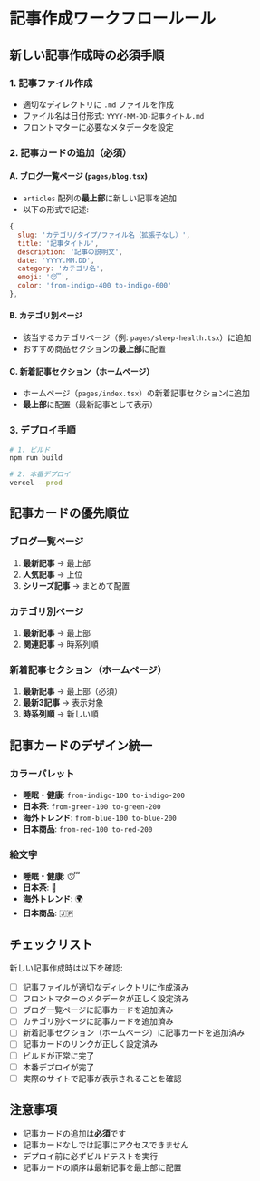 # 記事作成ワークフロールール

## 新しい記事作成時の必須手順

### 1. 記事ファイル作成
- 適切なディレクトリに `.md` ファイルを作成
- ファイル名は日付形式: `YYYY-MM-DD-記事タイトル.md`
- フロントマターに必要なメタデータを設定

### 2. 記事カードの追加（必須）

#### A. ブログ一覧ページ (`pages/blog.tsx`)
- `articles` 配列の**最上部**に新しい記事を追加
- 以下の形式で記述:

```javascript
{
  slug: 'カテゴリ/タイプ/ファイル名（拡張子なし）',
  title: '記事タイトル',
  description: '記事の説明文',
  date: 'YYYY.MM.DD',
  category: 'カテゴリ名',
  emoji: '😴',
  color: 'from-indigo-400 to-indigo-600'
},
```

#### B. カテゴリ別ページ
- 該当するカテゴリページ（例: `pages/sleep-health.tsx`）に追加
- おすすめ商品セクションの**最上部**に配置

#### C. 新着記事セクション（ホームページ）
- ホームページ（`pages/index.tsx`）の新着記事セクションに追加
- **最上部**に配置（最新記事として表示）

### 3. デプロイ手順
```bash
# 1. ビルド
npm run build

# 2. 本番デプロイ
vercel --prod
```

## 記事カードの優先順位

### ブログ一覧ページ
1. **最新記事** → 最上部
2. **人気記事** → 上位
3. **シリーズ記事** → まとめて配置

### カテゴリ別ページ
1. **最新記事** → 最上部
2. **関連記事** → 時系列順

### 新着記事セクション（ホームページ）
1. **最新記事** → 最上部（必須）
2. **最新3記事** → 表示対象
3. **時系列順** → 新しい順

## 記事カードのデザイン統一

### カラーパレット
- **睡眠・健康**: `from-indigo-100 to-indigo-200`
- **日本茶**: `from-green-100 to-green-200`
- **海外トレンド**: `from-blue-100 to-blue-200`
- **日本商品**: `from-red-100 to-red-200`

### 絵文字
- **睡眠・健康**: 😴
- **日本茶**: 🍵
- **海外トレンド**: 🌍
- **日本商品**: 🇯🇵

## チェックリスト

新しい記事作成時は以下を確認:

- [ ] 記事ファイルが適切なディレクトリに作成済み
- [ ] フロントマターのメタデータが正しく設定済み
- [ ] ブログ一覧ページに記事カードを追加済み
- [ ] カテゴリ別ページに記事カードを追加済み
- [ ] 新着記事セクション（ホームページ）に記事カードを追加済み
- [ ] 記事カードのリンクが正しく設定済み
- [ ] ビルドが正常に完了
- [ ] 本番デプロイが完了
- [ ] 実際のサイトで記事が表示されることを確認

## 注意事項

- 記事カードの追加は**必須**です
- 記事カードなしでは記事にアクセスできません
- デプロイ前に必ずビルドテストを実行
- 記事カードの順序は最新記事を最上部に配置 